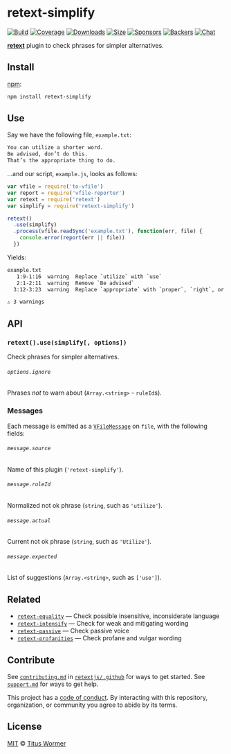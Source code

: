 # retext-simplify

[![Build][build-badge]][build]
[![Coverage][coverage-badge]][coverage]
[![Downloads][downloads-badge]][downloads]
[![Size][size-badge]][size]
[![Sponsors][sponsors-badge]][collective]
[![Backers][backers-badge]][collective]
[![Chat][chat-badge]][chat]

[**retext**][retext] plugin to check phrases for simpler alternatives.

## Install

[npm][]:

```sh
npm install retext-simplify
```

## Use

Say we have the following file, `example.txt`:

```txt
You can utilize a shorter word.
Be advised, don’t do this.
That’s the appropriate thing to do.
```

…and our script, `example.js`, looks as follows:

```js
var vfile = require('to-vfile')
var report = require('vfile-reporter')
var retext = require('retext')
var simplify = require('retext-simplify')

retext()
  .use(simplify)
  .process(vfile.readSync('example.txt'), function(err, file) {
    console.error(report(err || file))
  })
```

Yields:

```txt
example.txt
   1:9-1:16  warning  Replace `utilize` with `use`                                utilize      retext-simplify
   2:1-2:11  warning  Remove `Be advised`                                         be-advised   retext-simplify
  3:12-3:23  warning  Replace `appropriate` with `proper`, `right`, or remove it  appropriate  retext-simplify

⚠ 3 warnings
```

## API

### `retext().use(simplify[, options])`

Check phrases for simpler alternatives.

###### `options.ignore`

Phrases *not* to warn about (`Array.<string>` - `ruleId`s).

### Messages

Each message is emitted as a [`VFileMessage`][message] on `file`, with the
following fields:

###### `message.source`

Name of this plugin (`'retext-simplify'`).

###### `message.ruleId`

Normalized not ok phrase (`string`, such as `'utilize'`).

###### `message.actual`

Current not ok phrase (`string`, such as `'Utilize'`).

###### `message.expected`

List of suggestions (`Array.<string>`, such as `['use']`).

## Related

*   [`retext-equality`](https://github.com/retextjs/retext-equality)
    — Check possible insensitive, inconsiderate language
*   [`retext-intensify`](https://github.com/retextjs/retext-intensify)
    — Check for weak and mitigating wording
*   [`retext-passive`](https://github.com/retextjs/retext-passive)
    — Check passive voice
*   [`retext-profanities`](https://github.com/retextjs/retext-profanities)
    — Check profane and vulgar wording

## Contribute

See [`contributing.md`][contributing] in [`retextjs/.github`][health] for ways
to get started.
See [`support.md`][support] for ways to get help.

This project has a [code of conduct][coc].
By interacting with this repository, organization, or community you agree to
abide by its terms.

## License

[MIT][license] © [Titus Wormer][author]

<!-- Definitions -->

[build-badge]: https://img.shields.io/travis/retextjs/retext-simplify.svg

[build]: https://travis-ci.org/retextjs/retext-simplify

[coverage-badge]: https://img.shields.io/codecov/c/github/retextjs/retext-simplify.svg

[coverage]: https://codecov.io/github/retextjs/retext-simplify

[downloads-badge]: https://img.shields.io/npm/dm/retext-simplify.svg

[downloads]: https://www.npmjs.com/package/retext-simplify

[size-badge]: https://img.shields.io/bundlephobia/minzip/retext-simplify.svg

[size]: https://bundlephobia.com/result?p=retext-simplify

[sponsors-badge]: https://opencollective.com/unified/sponsors/badge.svg

[backers-badge]: https://opencollective.com/unified/backers/badge.svg

[collective]: https://opencollective.com/unified

[chat-badge]: https://img.shields.io/badge/chat-discussions-success.svg

[chat]: https://github.com/retextjs/retext/discussions

[npm]: https://docs.npmjs.com/cli/install

[health]: https://github.com/retextjs/.github

[contributing]: https://github.com/retextjs/.github/blob/HEAD/contributing.md

[support]: https://github.com/retextjs/.github/blob/HEAD/support.md

[coc]: https://github.com/retextjs/.github/blob/HEAD/code-of-conduct.md

[license]: license

[author]: https://wooorm.com

[retext]: https://github.com/retextjs/retext

[message]: https://github.com/vfile/vfile-message
